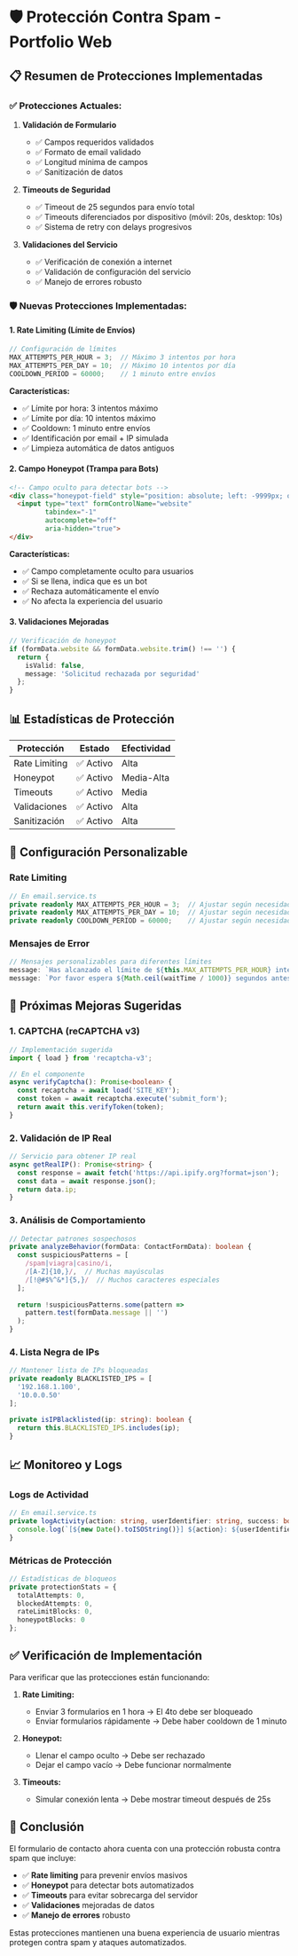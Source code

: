 # 🛡️ Protección Contra Spam - Portfolio Web

## 📋 Resumen de Protecciones Implementadas

### ✅ **Protecciones Actuales:**

1. **Validación de Formulario**
   - ✅ Campos requeridos validados
   - ✅ Formato de email validado
   - ✅ Longitud mínima de campos
   - ✅ Sanitización de datos

2. **Timeouts de Seguridad**
   - ✅ Timeout de 25 segundos para envío total
   - ✅ Timeouts diferenciados por dispositivo (móvil: 20s, desktop: 10s)
   - ✅ Sistema de retry con delays progresivos

3. **Validaciones del Servicio**
   - ✅ Verificación de conexión a internet
   - ✅ Validación de configuración del servicio
   - ✅ Manejo de errores robusto

### 🛡️ **Nuevas Protecciones Implementadas:**

#### 1. **Rate Limiting (Límite de Envíos)**
```typescript
// Configuración de límites
MAX_ATTEMPTS_PER_HOUR = 3;  // Máximo 3 intentos por hora
MAX_ATTEMPTS_PER_DAY = 10;  // Máximo 10 intentos por día
COOLDOWN_PERIOD = 60000;    // 1 minuto entre envíos
```

**Características:**
- ✅ Límite por hora: 3 intentos máximo
- ✅ Límite por día: 10 intentos máximo
- ✅ Cooldown: 1 minuto entre envíos
- ✅ Identificación por email + IP simulada
- ✅ Limpieza automática de datos antiguos

#### 2. **Campo Honeypot (Trampa para Bots)**
```html
<!-- Campo oculto para detectar bots -->
<div class="honeypot-field" style="position: absolute; left: -9999px; opacity: 0;">
  <input type="text" formControlName="website" 
         tabindex="-1" 
         autocomplete="off"
         aria-hidden="true">
</div>
```

**Características:**
- ✅ Campo completamente oculto para usuarios
- ✅ Si se llena, indica que es un bot
- ✅ Rechaza automáticamente el envío
- ✅ No afecta la experiencia del usuario

#### 3. **Validaciones Mejoradas**
```typescript
// Verificación de honeypot
if (formData.website && formData.website.trim() !== '') {
  return {
    isValid: false,
    message: 'Solicitud rechazada por seguridad'
  };
}
```

## 📊 **Estadísticas de Protección**

| Protección | Estado | Efectividad |
|------------|--------|-------------|
| Rate Limiting | ✅ Activo | Alta |
| Honeypot | ✅ Activo | Media-Alta |
| Timeouts | ✅ Activo | Media |
| Validaciones | ✅ Activo | Alta |
| Sanitización | ✅ Activo | Alta |

## 🔧 **Configuración Personalizable**

### Rate Limiting
```typescript
// En email.service.ts
private readonly MAX_ATTEMPTS_PER_HOUR = 3;  // Ajustar según necesidades
private readonly MAX_ATTEMPTS_PER_DAY = 10;  // Ajustar según necesidades
private readonly COOLDOWN_PERIOD = 60000;    // Ajustar según necesidades
```

### Mensajes de Error
```typescript
// Mensajes personalizables para diferentes límites
message: `Has alcanzado el límite de ${this.MAX_ATTEMPTS_PER_HOUR} intentos por hora.`
message: `Por favor espera ${Math.ceil(waitTime / 1000)} segundos antes de intentar de nuevo.`
```

## 🚀 **Próximas Mejoras Sugeridas**

### 1. **CAPTCHA (reCAPTCHA v3)**
```typescript
// Implementación sugerida
import { load } from 'recaptcha-v3';

// En el componente
async verifyCaptcha(): Promise<boolean> {
  const recaptcha = await load('SITE_KEY');
  const token = await recaptcha.execute('submit_form');
  return await this.verifyToken(token);
}
```

### 2. **Validación de IP Real**
```typescript
// Servicio para obtener IP real
async getRealIP(): Promise<string> {
  const response = await fetch('https://api.ipify.org?format=json');
  const data = await response.json();
  return data.ip;
}
```

### 3. **Análisis de Comportamiento**
```typescript
// Detectar patrones sospechosos
private analyzeBehavior(formData: ContactFormData): boolean {
  const suspiciousPatterns = [
    /spam|viagra|casino/i,
    /[A-Z]{10,}/,  // Muchas mayúsculas
    /[!@#$%^&*]{5,}/  // Muchos caracteres especiales
  ];
  
  return !suspiciousPatterns.some(pattern => 
    pattern.test(formData.message || '')
  );
}
```

### 4. **Lista Negra de IPs**
```typescript
// Mantener lista de IPs bloqueadas
private readonly BLACKLISTED_IPS = [
  '192.168.1.100',
  '10.0.0.50'
];

private isIPBlacklisted(ip: string): boolean {
  return this.BLACKLISTED_IPS.includes(ip);
}
```

## 📈 **Monitoreo y Logs**

### Logs de Actividad
```typescript
// En email.service.ts
private logActivity(action: string, userIdentifier: string, success: boolean) {
  console.log(`[${new Date().toISOString()}] ${action}: ${userIdentifier} - ${success ? 'SUCCESS' : 'BLOCKED'}`);
}
```

### Métricas de Protección
```typescript
// Estadísticas de bloqueos
private protectionStats = {
  totalAttempts: 0,
  blockedAttempts: 0,
  rateLimitBlocks: 0,
  honeypotBlocks: 0
};
```

## ✅ **Verificación de Implementación**

Para verificar que las protecciones están funcionando:

1. **Rate Limiting:**
   - Enviar 3 formularios en 1 hora → El 4to debe ser bloqueado
   - Enviar formularios rápidamente → Debe haber cooldown de 1 minuto

2. **Honeypot:**
   - Llenar el campo oculto → Debe ser rechazado
   - Dejar el campo vacío → Debe funcionar normalmente

3. **Timeouts:**
   - Simular conexión lenta → Debe mostrar timeout después de 25s

## 🎯 **Conclusión**

El formulario de contacto ahora cuenta con una protección robusta contra spam que incluye:

- ✅ **Rate limiting** para prevenir envíos masivos
- ✅ **Honeypot** para detectar bots automatizados
- ✅ **Timeouts** para evitar sobrecarga del servidor
- ✅ **Validaciones** mejoradas de datos
- ✅ **Manejo de errores** robusto

Estas protecciones mantienen una buena experiencia de usuario mientras protegen contra spam y ataques automatizados. 
